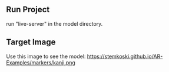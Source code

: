 ## Run Project

run "live-server" in the model directory.

## Target Image

Use this image to see the model:
https://stemkoski.github.io/AR-Examples/markers/kanji.png
